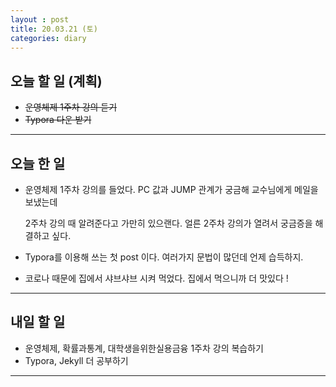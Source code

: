 ```yaml
---
layout : post
title: 20.03.21 (토)
categories: diary
---
```


## 오늘 할 일 (계획)

- ~~운영체제 1주차 강의 듣기~~
- ~~Typora 다운 받기~~

<hr/>

## 오늘 한 일

- 운영체제 1주차 강의를 들었다. PC 값과 JUMP 관계가 궁금해 교수님에게 메일을 보냈는데  

  2주차 강의 때 알려준다고 가만히 있으랜다. 얼른 2주차 강의가 열려서 궁금증을 해결하고 싶다.

- Typora를 이용해 쓰는 첫 post 이다. 여러가지 문법이 많던데 언제 습득하지.

- 코로나 때문에 집에서 샤브샤브 시켜 먹었다. 집에서 먹으니까 더 맛있다 !

<hr/>

## 내일 할 일

- 운영체제, 확률과통계, 대학생을위한실용금융 1주차 강의 복습하기
- Typora, Jekyll 더 공부하기

<hr/>

